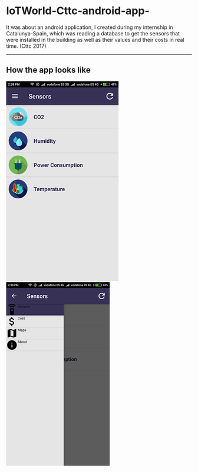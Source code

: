 # IoTWorld-Cttc-android-app-
It was about an android application, I created during my internship in Catalunya-Spain, which was reading a database to get the sensors that were installed in the building
as well as their values and their costs in real time. (Cttc 2017)

------------------------------------------------------------------

## How the app looks like
![alt-text-1](https://github.com/george50450/IoTWorld-Cttc-android-app-/blob/main/Images/1.png) ![alt-text-2](https://github.com/george50450/IoTWorld-Cttc-android-app-/blob/main/Images/2.png)
